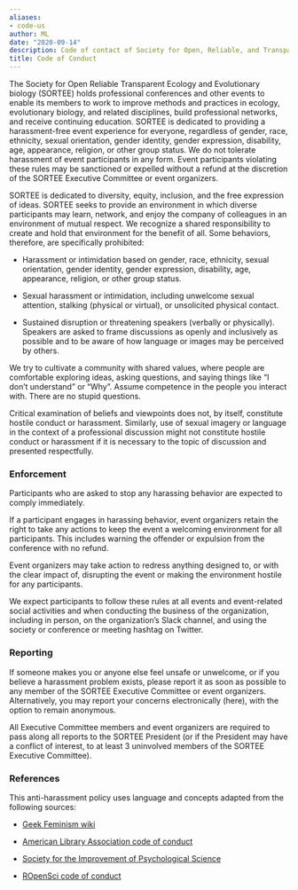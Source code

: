 ```yaml
---
aliases:
- code-us
author: ML
date: "2020-09-14"
description: Code of contact of Society for Open, Reliable, and Transparent Ecology and Evolutionary biology (SORTEE)
title: Code of Conduct
---
```



The Society for Open Reliable Transparent Ecology and Evolutionary biology (SORTEE) holds professional conferences and other events to enable its members to work to improve methods and practices in ecology, evolutionary biology, and related disciplines, build professional networks, and receive continuing education. SORTEE is dedicated to providing a harassment-free event experience for everyone, regardless of gender, race, ethnicity, sexual orientation, gender identity, gender expression, disability, age, appearance, religion, or other group status. We do not tolerate harassment of event participants in any form. Event participants violating these rules may be sanctioned or expelled without a refund at the discretion of the SORTEE Executive Committee or event organizers.  

SORTEE is dedicated to diversity, equity, inclusion, and the free expression of ideas. SORTEE seeks to provide an environment in which diverse participants may learn, network, and enjoy the company of colleagues in an environment of mutual respect. We recognize a shared responsibility to create and hold that environment for the benefit of all. Some behaviors, therefore, are specifically prohibited:  

 - Harassment or intimidation based on gender, race, ethnicity, sexual orientation, gender identity, gender expression, disability, age, appearance, religion, or other group status.  

 - Sexual harassment or intimidation, including unwelcome sexual attention, stalking (physical or virtual), or unsolicited physical contact.

 - Sustained disruption or threatening speakers (verbally or physically). Speakers are asked to frame discussions as openly and inclusively as possible and to be aware of how language or images may be perceived by others.

We try to cultivate a community with shared values, where people are comfortable exploring ideas, asking questions, and saying things like “I don’t understand” or “Why”. Assume competence in the people you interact with. There are no stupid questions.

Critical examination of beliefs and viewpoints does not, by itself, constitute hostile conduct or harassment. Similarly, use of sexual imagery or language in the context of a professional discussion might not constitute hostile conduct or harassment if it is necessary to the topic of discussion and presented respectfully.


### Enforcement

Participants who are asked to stop any harassing behavior are expected to comply immediately.

If a participant engages in harassing behavior, event organizers retain the right to take any actions to keep the event a welcoming environment for all participants. This includes warning the offender or expulsion from the conference with no refund.

Event organizers may take action to redress anything designed to, or with the clear impact of, disrupting the event or making the environment hostile for any participants.

We expect participants to follow these rules at all events and event-related social activities and when conducting the business of the organization, including in person, on the organization’s Slack channel, and using the society or conference or meeting hashtag on Twitter.  


### Reporting

If someone makes you or anyone else feel unsafe or unwelcome, or if you believe a harassment problem exists, please report it as soon as possible to any member of the SORTEE Executive Committee or event organizers. Alternatively, you may report your concerns electronically (here), with the option to remain anonymous.  

All Executive Committee members and event organizers are required to pass along all reports to the SORTEE President (or if the President may have a conflict of interest, to at least 3 uninvolved members of the SORTEE Executive Committee).  


### References  

This anti-harassment policy uses language and concepts adapted from the following sources:  

* [Geek Feminism wiki](http://geekfeminism.wikia.com/wiki/Conference_anti-harassment/Policy)  

* [American Library Association code of conduct](http://alamw14.ala.org/statement-of-appropriate-conduct)  

* [Society for the Improvement of Psychological Science](https://improvingpsych.org/sipsinaction/code/)  

* [ROpenSci code of conduct](https://ropensci.org/code-of-conduct/)  
  
  
